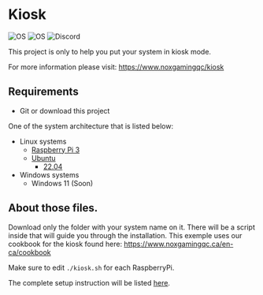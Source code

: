 # Kiosk

<p align="left">
  <img alt="OS" src="https://img.shields.io/badge/OS-RaspberryPi%203-magenta?style=for-the-badge" />
  <img alt="OS" src="https://img.shields.io/badge/OS-Ubuntu-orange?style=for-the-badge" />
  <img alt="Discord" src="https://img.shields.io/discord/938558244924829756?style=for-the-badge&logo=discord&logoColor=%23ffffff&label=%20&labelColor=%23697EC4&color=%237289DA&link=https%3A%2F%2Fnoxgamingqc.ca%2Fdiscord">
</p>


This project is only to help you put your system in kiosk mode.

For more information please visit: https://www.noxgamingqc/kiosk

## Requirements

- Git or download this project

One of the system architecture that is listed below:

- Linux systems
  - [Raspberry Pi 3](Linux/Raspberry%20Pi%203)
  - [Ubuntu](Linux/Ubuntu)
    - [22.04](Linux/Ubuntu/22.04)
- Windows systems
  - Windows 11 (Soon)

## About those files.

Download only the folder with your system name on it. There will be a script inside that will guide you through the installation.
This exemple uses our cookbook for the kiosk found here:
https://www.noxgamingqc.ca/en-ca/cookbook

Make sure to edit `./kiosk.sh` for each RaspberryPi.

The complete setup instruction will be listed [here](setup.md).

